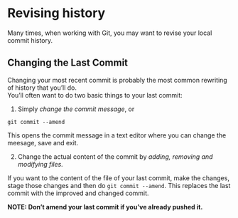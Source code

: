 # Revising history

Many times, when working with Git, you may want to revise your local commit history.

## Changing the Last Commit  
Changing your most recent commit is probably the most common rewriting of history that you’ll do.  
You’ll often want to do two basic things to your last commit: 
1. Simply _change the commit message_, or 

`git commit --amend`

This opens the commit message in a text editor where you can change the meesage, save and exit.

2. Change the actual content of the commit by _adding, removing and modifying files._

If you want to the content of the file of your last commit, make the changes, stage those changes and then do `git commit --amend`. This replaces the last commit with the improved and changed commit.

**NOTE: Don’t amend your last commit if you’ve already pushed it.**